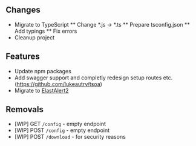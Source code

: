 ## Changes

* Migrate to TypeScript
** Change *.js -> *.ts
** Prepare tsconfig.json
** Add typings
** Fix errors
* Cleanup project

## Features

* Update npm packages
* Add swagger support and completly redesign setup routes etc. (https://github.com/lukeautry/tsoa)
* Migrate to [ElastAlert2](https://github.com/jertel/elastalert2)

## Removals

* [WIP] GET `/config` - empty endpoint 
* [WIP] POST `/config` - empty endpoint
* [WIP] POST `/download` - for security reasons